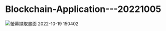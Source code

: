 # Blockchain-Application---20221005
![螢幕擷取畫面 2022-10-19 150402](https://user-images.githubusercontent.com/62171839/196620367-d0687980-f571-4e11-b285-47cc1e731360.png)
